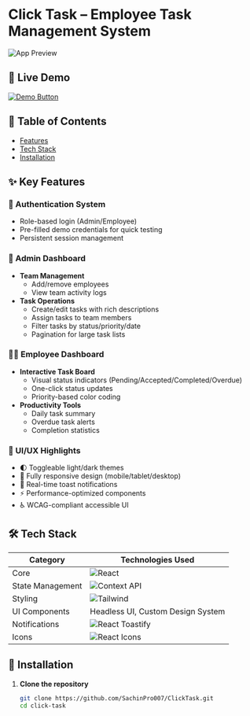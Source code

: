 # Click Task – Employee Task Management System

![App Preview](https://media.licdn.com/dms/image/v2/D562DAQFBMtNdKCek3w/profile-treasury-image-shrink_800_800/B56ZfT7UfiHoAg-/0/1751607233827?e=1752840000&v=beta&t=AqM1EDdAx5y22HIZqeGOwv8_O6ZwIMoSPjtyzbz6-bE)  


## 🌟 Live Demo
[![Demo Button](https://img.shields.io/badge/🚀_Live_Demo-Click_Here-3d5a80?style=for-the-badge)](https://click-task.netlify.app/)

## 📌 Table of Contents
- [Features](#-key-features)
- [Tech Stack](#-tech-stack)
- [Installation](#-installation)

## ✨ Key Features

### 🔐 Authentication System
- Role-based login (Admin/Employee)
- Pre-filled demo credentials for quick testing
- Persistent session management

### 👔 Admin Dashboard
- **Team Management**
  - Add/remove employees
  - View team activity logs
- **Task Operations**
  - Create/edit tasks with rich descriptions
  - Assign tasks to team members
  - Filter tasks by status/priority/date
  - Pagination for large task lists

### 👨‍💻 Employee Dashboard
- **Interactive Task Board**
  - Visual status indicators (Pending/Accepted/Completed/Overdue)
  - One-click status updates
  - Priority-based color coding
- **Productivity Tools**
  - Daily task summary
  - Overdue task alerts
  - Completion statistics

### 🎨 UI/UX Highlights
- 🌓 Toggleable light/dark themes
- 📱 Fully responsive design (mobile/tablet/desktop)
- 💬 Real-time toast notifications
- ⚡ Performance-optimized components
- ♿ WCAG-compliant accessible UI

## 🛠️ Tech Stack

| Category          | Technologies Used                                                                 |
|-------------------|----------------------------------------------------------------------------------|
| Core              | ![React](https://img.shields.io/badge/React-18.2-%2361DAFB?logo=react)           |
| State Management  | ![Context API](https://img.shields.io/badge/Context_API-React_Core-blue)         |
| Styling           | ![Tailwind](https://img.shields.io/badge/Tailwind_CSS-3.3-%2338B2AC?logo=tailwind-css) |
| UI Components     | Headless UI, Custom Design System                                                |
| Notifications     | ![React Toastify](https://img.shields.io/badge/React_Toastify-9.0-%23E57470)     |                                           |
| Icons             | ![React Icons](https://img.shields.io/badge/React_Icons-4.7-%23E91E63)           |


## 🚀 Installation

1. **Clone the repository**
   ```bash
   git clone https://github.com/SachinPro007/ClickTask.git
   cd click-task
